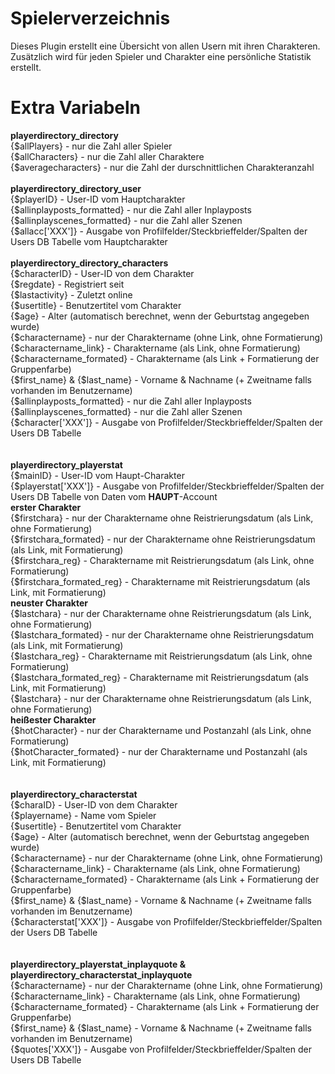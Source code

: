 # Spielerverzeichnis
Dieses Plugin erstellt eine Übersicht von allen Usern mit ihren Charakteren. Zusätzlich wird für jeden Spieler und Charakter eine persönliche Statistik erstellt.


# Extra Variabeln
<b>playerdirectory_directory<br></b>
{$allPlayers} - nur die Zahl aller Spieler<br>
{$allCharacters} - nur die Zahl aller Charaktere<br>
{$averagecharacters} - nur die Zahl der durschnittlichen Charakteranzahl<br>
<br>
<b>playerdirectory_directory_user<br></b>
{$playerID} - User-ID vom Hauptcharakter<br>
{$allinplayposts_formatted} - nur die Zahl aller Inplayposts<br>
{$allinplayscenes_formatted} - nur die Zahl aller Szenen<br>
{$allacc['XXX']} - Ausgabe von Profilfelder/Steckbrieffelder/Spalten der Users DB Tabelle vom Hauptcharakter<br>
<br>
<b>playerdirectory_directory_characters<br></b>
{$characterID} - User-ID von dem Charakter<br>
{$regdate} - Registriert seit<br>
{$lastactivity} - Zuletzt online<br>
{$usertitle} - Benutzertitel vom Charakter<br>
{$age} - Alter (automatisch berechnet, wenn der Geburtstag angegeben wurde)<br>
{$charactername} - nur der Charaktername (ohne Link, ohne Formatierung)<br>
{$charactername_link} - Charaktername (als Link, ohne Formatierung)<br>
{$charactername_formated} - Charaktername (als Link + Formatierung der Gruppenfarbe)<br>
{$first_name} & {$last_name} - Vorname & Nachname (+ Zweitname falls vorhanden im Benutzername)<br>
{$allinplayposts_formatted} - nur die Zahl aller Inplayposts<br>
{$allinplayscenes_formatted} - nur die Zahl aller Szenen<br>
{$character['XXX']} - Ausgabe von Profilfelder/Steckbrieffelder/Spalten der Users DB Tabelle<br>
<br>
<br>
<b>playerdirectory_playerstat<br></b>
{$mainID} - User-ID vom Haupt-Charakter<br>
{$playerstat['XXX']} - Ausgabe von Profilfelder/Steckbrieffelder/Spalten der Users DB Tabelle von Daten vom <b>HAUPT</b>-Account<br>
<b>erster Charakter</b><br>
{$firstchara} - nur der Charaktername ohne Reistrierungsdatum (als Link, ohne Formatierung)<br>
{$firstchara_formated} - nur der Charaktername ohne Reistrierungsdatum (als Link, mit Formatierung)<br>
{$firstchara_reg} - Charaktername mit Reistrierungsdatum (als Link, ohne Formatierung)<br>
{$firstchara_formated_reg} - Charaktername mit Reistrierungsdatum (als Link, mit Formatierung)<br>
<b>neuster Charakter</b><br>
{$lastchara} - nur der Charaktername ohne Reistrierungsdatum (als Link, ohne Formatierung)<br>
{$lastchara_formated} - nur der Charaktername ohne Reistrierungsdatum (als Link, mit Formatierung)<br>
{$lastchara_reg} - Charaktername mit Reistrierungsdatum (als Link, ohne Formatierung)<br>
{$lastchara_formated_reg} - Charaktername mit Reistrierungsdatum (als Link, mit Formatierung)<br>
{$lastchara} - nur der Charaktername ohne Reistrierungsdatum (als Link, ohne Formatierung)<br>
<b>heißester Charakter</b><br>
{$hotCharacter} - nur der Charaktername und Postanzahl (als Link, ohne Formatierung)<br>
{$hotCharacter_formated} - nur der Charaktername und Postanzahl (als Link, mit Formatierung)<br>
<br>
<br>
<b>playerdirectory_characterstat<br></b>
{$charaID} - User-ID von dem Charakter<br>
{$playername} - Name vom Spieler<br>
{$usertitle} - Benutzertitel vom Charakter<br>
{$age} - Alter (automatisch berechnet, wenn der Geburtstag angegeben wurde)<br>
{$charactername} - nur der Charaktername (ohne Link, ohne Formatierung)<br>
{$charactername_link} - Charaktername (als Link, ohne Formatierung)<br>
{$charactername_formated} - Charaktername (als Link + Formatierung der Gruppenfarbe)<br>
{$first_name} & {$last_name} - Vorname & Nachname (+ Zweitname falls vorhanden im Benutzername)<br>
{$characterstat['XXX']} - Ausgabe von Profilfelder/Steckbrieffelder/Spalten der Users DB Tabelle<br>
<br>
<br>
<b>playerdirectory_playerstat_inplayquote & playerdirectory_characterstat_inplayquote<br></b>
{$charactername} - nur der Charaktername (ohne Link, ohne Formatierung)<br>
{$charactername_link} - Charaktername (als Link, ohne Formatierung)<br>
{$charactername_formated} - Charaktername (als Link + Formatierung der Gruppenfarbe)<br>
{$first_name} & {$last_name} - Vorname & Nachname (+ Zweitname falls vorhanden im Benutzername)<br>
{$quotes['XXX']} - Ausgabe von Profilfelder/Steckbrieffelder/Spalten der Users DB Tabelle<br>
